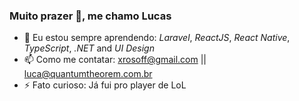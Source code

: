 ### Muito prazer 👋, me chamo Lucas

- 🌱 Eu estou sempre aprendendo: *Laravel*, *ReactJS*, *React Native*, *TypeScript*, *.NET* and *UI Design*
- 📫 Como me contatar: xrosoff@gmail.com || luca@quantumtheorem.com.br
- ⚡ Fato curioso: Já fui pro player de LoL
